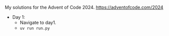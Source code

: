 My solutions for the Advent of Code 2024. https://adventofcode.com/2024

- Day 1:
  - Navigate to day1.
  - `uv run run.py`
